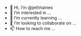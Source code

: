 - 👋 Hi, I’m @jethhaines
- 👀 I’m interested in ...
- 🌱 I’m currently learning ...
- 💞️ I’m looking to collaborate on ...
- 📫 How to reach me ...

<!---
jethhaines/jethhaines is a ✨ special ✨ repository because its `README.md` (this file) appears on your GitHub profile.
You can click the Preview link to take a look at your changes.
--->
